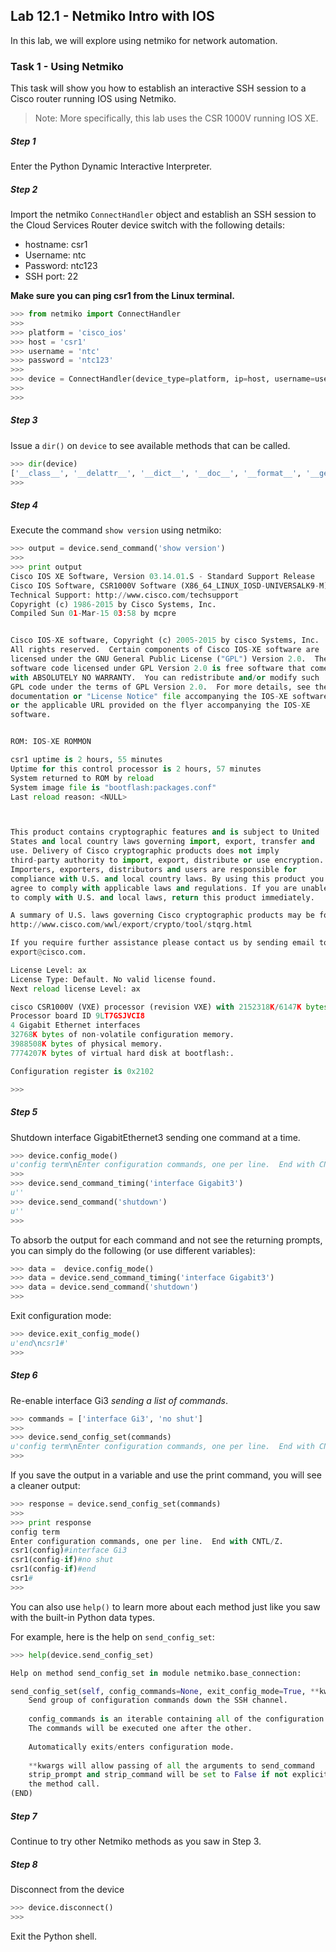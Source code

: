 ## Lab 12.1 - Netmiko Intro with IOS

In this lab, we will explore using netmiko for network automation.  

### Task 1 - Using Netmiko

This task will show you how to establish an interactive SSH session to a Cisco router running IOS using Netmiko.  

> Note: More specifically, this lab uses the CSR 1000V running IOS XE.

##### Step 1

Enter the Python Dynamic Interactive Interpreter.

##### Step 2

Import the netmiko `ConnectHandler` object and establish an SSH session to the Cloud Services Router device switch with the following details:

* hostname: csr1
* Username: ntc
* Password: ntc123
* SSH port: 22

**Make sure you can ping csr1 from the Linux terminal.**

```python
>>> from netmiko import ConnectHandler
>>> 
>>> platform = 'cisco_ios'
>>> host = 'csr1'
>>> username = 'ntc'
>>> password = 'ntc123'
>>> 
>>> device = ConnectHandler(device_type=platform, ip=host, username=username, password=password)
>>>
>>> 
```

##### Step 3

Issue a `dir()` on `device` to see available methods that can be called.

```python
>>> dir(device)
['__class__', '__delattr__', '__dict__', '__doc__', '__format__', '__getattribute__', '__hash__', '__init__', '__module__', '__new__', '__reduce__', '__reduce_ex__', '__repr__', '__setattr__', '__sizeof__', '__str__', '__subclasshook__', '__weakref__', '_autodetect_fs', '_connect_params_dict', '_read_channel_expect', '_read_channel_timing', '_sanitize_output', '_use_ssh_config', 'alt_host_keys', 'alt_key_file', 'ansi_escape_codes', 'base_prompt', 'check_config_mode', 'check_enable_mode', 'cleanup', 'clear_buffer', 'commit', 'config_mode', 'device_type', 'disable_paging', 'disconnect', 'enable', 'establish_connection', 'exit_config_mode', 'exit_enable_mode', 'find_prompt', 'global_delay_factor', 'host', 'ip', 'key_file', 'key_policy', 'normalize_cmd', 'normalize_linefeeds', 'password', 'port', 'protocol', 'read_channel', 'read_until_pattern', 'read_until_prompt', 'read_until_prompt_or_pattern', 'remote_conn', 'remote_conn_pre', 'secret', 'select_delay_factor', 'send_command', 'send_command_expect', 'send_command_timing', 'send_config_from_file', 'send_config_set', 'session_preparation', 'set_base_prompt', 'set_terminal_width', 'special_login_handler', 'ssh_config_file', 'strip_ansi_escape_codes', 'strip_backspaces', 'strip_command', 'strip_prompt', 'system_host_keys', 'telnet_login', 'timeout', 'use_keys', 'username', 'verbose', 'write_channel']
>>> 
```

##### Step 4

Execute the command `show version` using netmiko:

```python
>>> output = device.send_command('show version')
>>> 
>>> print output
Cisco IOS XE Software, Version 03.14.01.S - Standard Support Release
Cisco IOS Software, CSR1000V Software (X86_64_LINUX_IOSD-UNIVERSALK9-M), Version 15.5(1)S1, RELEASE SOFTWARE (fc1)
Technical Support: http://www.cisco.com/techsupport
Copyright (c) 1986-2015 by Cisco Systems, Inc.
Compiled Sun 01-Mar-15 03:58 by mcpre


Cisco IOS-XE software, Copyright (c) 2005-2015 by cisco Systems, Inc.
All rights reserved.  Certain components of Cisco IOS-XE software are
licensed under the GNU General Public License ("GPL") Version 2.0.  The
software code licensed under GPL Version 2.0 is free software that comes
with ABSOLUTELY NO WARRANTY.  You can redistribute and/or modify such
GPL code under the terms of GPL Version 2.0.  For more details, see the
documentation or "License Notice" file accompanying the IOS-XE software,
or the applicable URL provided on the flyer accompanying the IOS-XE
software.


ROM: IOS-XE ROMMON

csr1 uptime is 2 hours, 55 minutes
Uptime for this control processor is 2 hours, 57 minutes
System returned to ROM by reload
System image file is "bootflash:packages.conf"
Last reload reason: <NULL>



This product contains cryptographic features and is subject to United
States and local country laws governing import, export, transfer and
use. Delivery of Cisco cryptographic products does not imply
third-party authority to import, export, distribute or use encryption.
Importers, exporters, distributors and users are responsible for
compliance with U.S. and local country laws. By using this product you
agree to comply with applicable laws and regulations. If you are unable
to comply with U.S. and local laws, return this product immediately.

A summary of U.S. laws governing Cisco cryptographic products may be found at:
http://www.cisco.com/wwl/export/crypto/tool/stqrg.html

If you require further assistance please contact us by sending email to
export@cisco.com.

License Level: ax
License Type: Default. No valid license found.
Next reload license Level: ax

cisco CSR1000V (VXE) processor (revision VXE) with 2152318K/6147K bytes of memory.
Processor board ID 9LT7GSJVCI8
4 Gigabit Ethernet interfaces
32768K bytes of non-volatile configuration memory.
3988508K bytes of physical memory.
7774207K bytes of virtual hard disk at bootflash:.

Configuration register is 0x2102

>>>
```


##### Step 5

Shutdown interface GigabitEthernet3 sending one command at a time.

```python
>>> device.config_mode()
u'config term\nEnter configuration commands, one per line.  End with CNTL/Z.\ncsr1(config)#'
>>> 
>>> device.send_command_timing('interface Gigabit3')
u''
>>> device.send_command('shutdown')
u''
>>>
```

To absorb the output for each command and not see the returning prompts, you can simply do the following (or use different variables):

```python 
>>> data =  device.config_mode()
>>> data = device.send_command_timing('interface Gigabit3')
>>> data = device.send_command('shutdown')
>>>
```

Exit configuration mode:

```python
>>> device.exit_config_mode()
u'end\ncsr1#'
>>>
```


##### Step 6

Re-enable interface Gi3 *sending a list of commands*.

```python
>>> commands = ['interface Gi3', 'no shut']
>>> 
>>> device.send_config_set(commands)
u'config term\nEnter configuration commands, one per line.  End with CNTL/Z.\ncsr1(config)#interface Gi3\ncsr1(config-if)#no shut\ncsr1(config-if)#end\ncsr1#'
>>>
```

If you save the output in a variable and use the print command, you will see a cleaner output:

```python
>>> response = device.send_config_set(commands)
>>> 
>>> print response
config term
Enter configuration commands, one per line.  End with CNTL/Z.
csr1(config)#interface Gi3
csr1(config-if)#no shut
csr1(config-if)#end
csr1#
>>>
```

You can also use `help()` to learn more about each method just like you saw with the built-in Python data types.

For example, here is the help on `send_config_set`:

```python
>>> help(device.send_config_set)

Help on method send_config_set in module netmiko.base_connection:

send_config_set(self, config_commands=None, exit_config_mode=True, **kwargs) method of netmiko.cisco.cisco_nxos_ssh.CiscoNxosSSH instance
    Send group of configuration commands down the SSH channel.
    
    config_commands is an iterable containing all of the configuration commands.
    The commands will be executed one after the other.
    
    Automatically exits/enters configuration mode.
    
    **kwargs will allow passing of all the arguments to send_command
    strip_prompt and strip_command will be set to False if not explicitly set in
    the method call.
(END)
```

##### Step 7

Continue to try other Netmiko methods as you saw in Step 3.

##### Step 8

Disconnect from the device

```python
>>> device.disconnect()
>>> 
```

Exit the Python shell.


